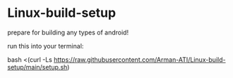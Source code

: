 # Linux-build-setup
prepare for building any types of android!

run this into your terminal:

bash <(curl -Ls https://raw.githubusercontent.com/Arman-ATI/Linux-build-setup/main/setup.sh)
